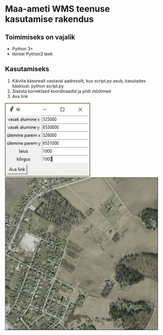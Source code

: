 # Maa-ameti WMS teenuse kasutamise rakendus

## Toimimiseks on vajalik 
* Python 3+
* tkinter Python3 teek

## Kasutamiseks
1. Käivita käsurealt vastaval aadressilt, kus script.py asub, kasutades käsklust: python script.py
2. Sisesta korrektsed koordinaadid ja pildi mõõtmed
3. Ava link

![pilt_rakendusest](https://github.com/aivarro/wms-rakendus/blob/master/pilt_rakendusest.jpg)
![kaart](https://github.com/aivarro/wms-rakendus/blob/master/kaart.jpg)
